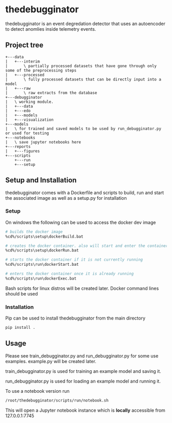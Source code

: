 # thedebugginator
thedebugginator is an event degredation detector that uses an autoencoder to detect anomlies inside telemetry events.

## Project tree

```
+---data
|   +---interim
|       \ partially processed datasets that have gone through only some of the preprocessing steps
|   +---processed
|       \ fully processed datasets that can be directly input into a model
|   +---raw
|       \ raw extracts from the database
+---debugginator
|   \ working module.
|   +---data
|   +---edo
|   +---models
|   +---visualization
+---models
|   \ for trained and saved models to be used by run_debugginator.py or used for testing
+---notebooks
|   \ save jupyter notebooks here
+---reports
|   +---figures
+---scripts
    +---run
    +---setup
```

## Setup and Installation

thedebugginator comes with a Dockerfile and scripts to build, run and start the associated image as well as a setup.py for installation

### Setup

On windows the following can be used to access the docker dev image

```bash
# builds the docker image
%cd%/scripts\setup\dockerBuild.bat

# creates the docker container. also will start and enter the container
%cd%/scripts\setup\dockerRun.bat

# starts the docker container if it is not currently running
%cd%/scripts\run\dockerStart.bat

# enters the docker container once it is already running
%cd%/scripts\run\dockerExec.bat
```

Bash scripts for linux distros will be created later. Docker command lines should be used

### Installation

Pip can be used to install thedebugginator from the main directory

```bash
pip install .
```

## Usage

Please see train_debugginator.py and run_debugginator.py for some use examples. example.py will be created later.

train_debugginator.py is used for training an example model and saving it.

run_debugginator.py is used for loading an example model and running it.

To use a notebook version run

```bash
/root/thedebugginator/scripts/run/notebook.sh
```

This will open a Jupyter notebook instance which is **locally** accessible from 127.0.0.1:7745